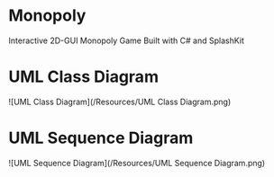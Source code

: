# Monopoly
Interactive 2D-GUI Monopoly Game Built with C# and SplashKit

# UML Class Diagram
![UML Class Diagram](/Resources/UML Class Diagram.png)

# UML Sequence Diagram
![UML Sequence Diagram](/Resources/UML Sequence Diagram.png)
